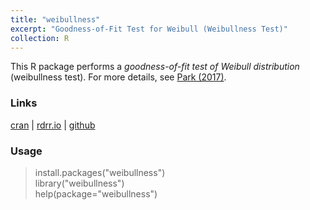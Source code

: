 ```yaml
---
title: "weibullness"
excerpt: "Goodness-of-Fit Test for Weibull (Weibullness Test)"
collection: R
---
```

This R package performs a <i>goodness-of-fit test of Weibull distribution</i> 
(weibullness test). 
For more details, see 
[Park (2017)](http://journals.sfu.ca/ijietap/index.php/ijie/article/view/2848). 

### Links
[cran](https://cran.r-project.org/web/packages/weibullness/) | [rdrr.io](https://rdrr.io/cran/weibullness/) | [github](https://github.com/appliedstat/R/tree/master/weibullness) 

### Usage
> install.packages("weibullness") <br />
> library("weibullness")  <br />
> help(package="weibullness") 
